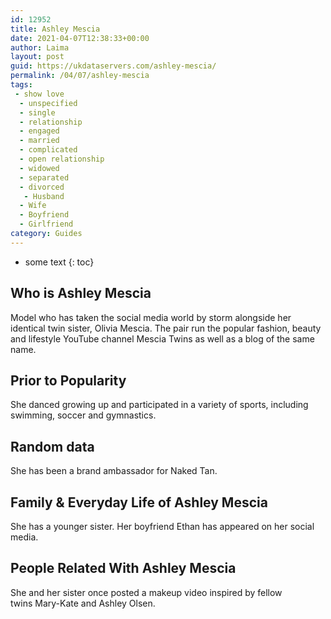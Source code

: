 ```yaml
---
id: 12952
title: Ashley Mescia
date: 2021-04-07T12:38:33+00:00
author: Laima
layout: post
guid: https://ukdataservers.com/ashley-mescia/
permalink: /04/07/ashley-mescia
tags:
 - show love
  - unspecified
  - single
  - relationship
  - engaged
  - married
  - complicated
  - open relationship
  - widowed
  - separated
  - divorced
   - Husband
  - Wife
  - Boyfriend
  - Girlfriend
category: Guides
---
```


* some text
{: toc}


## Who is Ashley Mescia
                  
                  
                  
Model who has taken the social media world by storm alongside her identical twin sister, Olivia Mescia. The pair run the popular fashion, beauty and lifestyle YouTube channel Mescia Twins as well as a blog of the same name. 
                  
              
            
              
            
                
                
                
## Prior to Popularity
                  
                  
                  
She danced growing up and participated in a variety of sports, including swimming, soccer and gymnastics. 
                  
              
            
              
            
                
                
                
## Random data
                  
                  
                  
She has been a brand ambassador for Naked Tan. 
                  
              
            
              
            
                
                
                
## Family & Everyday Life of Ashley Mescia
                  
                  
                  
She has a younger sister. Her boyfriend Ethan has appeared on her social media.
                  
              
            
              
            
                
                
                
## People Related With Ashley Mescia
                  
                  
                  
She and her sister once posted a makeup video inspired by fellow twins Mary-Kate and Ashley Olsen. 
                  
              
            
              
            
                
              
            
              
              
            
            
              
            
          
          
          